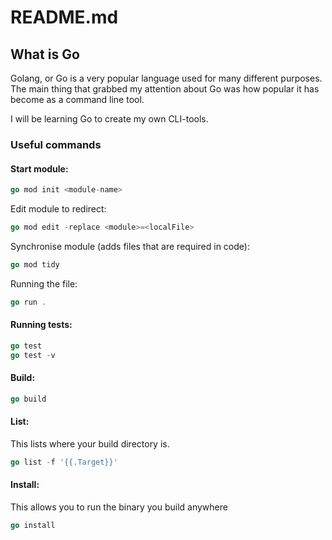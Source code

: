 # README.md

## What is Go

Golang, or Go is a very popular language used for many different purposes. The
main thing that grabbed my attention about Go was how popular it has become as a
command line tool. 

I will be learning Go to create my own CLI-tools.

### Useful commands

#### Start module:

```go
go mod init <module-name>
```

Edit module to redirect:

```go
go mod edit -replace <module>=<localFile>
```

Synchronise module (adds files that are required in code):

```go
go mod tidy
```

Running the file:

```go
go run .
```

#### Running tests:

```go
go test
go test -v
```

#### Build:

```go
go build
```

#### List:

This lists where your build directory is.

```go
go list -f '{{.Target}}'
```

#### Install:

This allows you to run the binary you build anywhere

```go
go install
```



